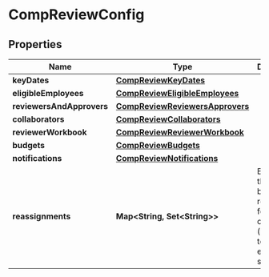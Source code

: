 

# CompReviewConfig


## Properties

| Name | Type | Description | Notes |
|------------ | ------------- | ------------- | -------------|
|**keyDates** | [**CompReviewKeyDates**](CompReviewKeyDates.md) |  |  |
|**eligibleEmployees** | [**CompReviewEligibleEmployees**](CompReviewEligibleEmployees.md) |  |  |
|**reviewersAndApprovers** | [**CompReviewReviewersApprovers**](CompReviewReviewersApprovers.md) |  |  |
|**collaborators** | [**CompReviewCollaborators**](CompReviewCollaborators.md) |  |  |
|**reviewerWorkbook** | [**CompReviewReviewerWorkbook**](CompReviewReviewerWorkbook.md) |  |  |
|**budgets** | [**CompReviewBudgets**](CompReviewBudgets.md) |  |  [optional] |
|**notifications** | [**CompReviewNotifications**](CompReviewNotifications.md) |  |  [optional] |
|**reassignments** | **Map&lt;String, Set&lt;String&gt;&gt;** | Employees that have been reassigned for this cycle (manager to employee set) |  [optional] |



